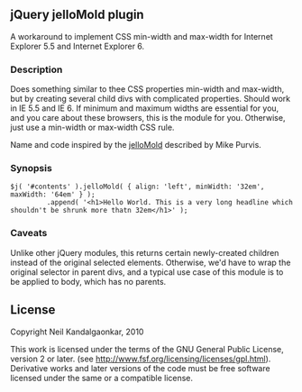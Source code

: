 jQuery jelloMold plugin
-----------------------

A workaround to implement CSS min-width and max-width for Internet Explorer 5.5 and Internet Explorer 6.


### Description ###

Does something similar to thee CSS properties min-width and max-width, but by creating several child divs with 
complicated properties. Should work in IE 5.5 and IE 6. If minimum and maximum widths are essential for you, 
and you care about these browsers, this is the module for you.  Otherwise, just use a min-width or max-width CSS rule.

Name and code inspired by the [jelloMold][] described by Mike Purvis. 

  [jelloMold]: http://www.positioniseverything.net/articles/jelloMold-expo.html

### Synopsis ###

    $j( '#contents' ).jelloMold( { align: 'left', minWidth: '32em', maxWidth: '64em' } );
		     .append( '<h1>Hello World. This is a very long headline which shouldn't be shrunk more thatn 32em</h1>' ); 

### Caveats ###

Unlike other jQuery modules, this returns certain newly-created children instead of the original selected elements.
Otherwise, we'd have to wrap the original selector in parent divs, and a typical use case of this module is to
be applied to body, which has no parents.


License
-------
Copyright Neil Kandalgaonkar, 2010

This work is licensed under the terms of the GNU General Public License, 
version 2 or later. 
(see http://www.fsf.org/licensing/licenses/gpl.html). 
Derivative works and later versions of the code must be free software 
licensed under the same or a compatible license.


